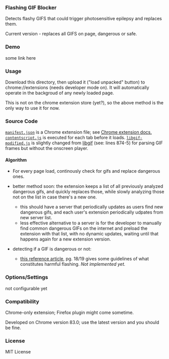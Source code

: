 ### Flashing GIF Blocker
Detects flashy GIFS that could trigger photosensitive epilepsy and replaces them.

Current version - replaces all GIFS on page, dangerous or safe.

### Demo
some link here

### Usage
Download this directory, then upload it ("load unpacked" button) to chrome://extensions (needs developer mode on).
It will automatically operate in the backgroud of any newly loaded page.

This is not on the chrome extension store (yet?), so the above method is the only way to use it for now.

### Source Code
[`manifest.json`](./manifest.json) is a Chrome extension file; see [Chrome extension docs.](https://developer.chrome.com/extensions/manifest)
[`contentscript.js`](./contentscript) is executed for each tab before it loads.
[`libgif-modified.js`](./libgif-modified.js) is slightly changed from [libgif](https://github.com/buzzfeed/libgif-js) (see: lines 874-5) for parsing GIF frames but without the onscreen player.

#### Algorithm
- For every page load, continously check for gifs and replace dangerous ones.

- better method soon: the extension keeps a list of all previously analyzed dangerous gifs, and quickly replaces those, while slowly analyzing those not on the list in case there's a new one. 
    - this should have a server that periodically updates as users find new dangerous gifs, and each user's extension periodically udpates from new server list.
    - less effective alternative to a server is for the developer to manually find common dangerous GIFs on the internet and preload the extension with that list, with no dynamic updates, waiting until that happens again for a new extension version.

- detecting if a GIF is dangerous or not:
    - [this reference article](https://www.ofcom.org.uk/__data/assets/pdf_file/0023/104657/Section-2-Guidance-Notes.pdf), pg. 18/19 gives some guidelines of what constitutes harmful flashing. *Not implemented yet.*

### Options/Settings
not configurable yet

### Compatibility
Chrome-only extension; Firefox plugin might come sometime.

Developed on Chrome version 83.0; use the latest version and you should be fine.

### License
MIT License